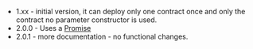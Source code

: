 * 1.xx - initial version, it can deploy only one contract once and only the contract no parameter constructor is used. 
* 2.0.0 - Uses a [Promise](https://developer.mozilla.org/en-US/docs/Web/JavaScript/Reference/Global_Objects/Promise) 
* 2.0.1 - more documentation - no functional changes. 
